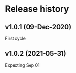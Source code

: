 Release history
========================


 
v1.0.1 (09-Dec-2020)
----------------------------------------------------------------
First cycle 

v1.0.2 (2021-05-31)
------------------------
Expecting Sep 01